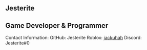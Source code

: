 ## Jesterite

## Game Developer & Programmer

Contact Information:
 GitHub: Jesterite
 Roblox: [jackuhah](https://www.roblox.com/users/617237907/profile)
 Discord: Jesterite#0

<!--
**Jesterite/Jesterite** is a ✨ _special_ ✨ repository because its `README.md` (this file) appears on your GitHub profile.

Here are some ideas to get you started:

- 🔭 I’m currently working on ...
- 🌱 I’m currently learning ...
- 👯 I’m looking to collaborate on ...
- 🤔 I’m looking for help with ...
- 💬 Ask me about ...
- 📫 How to reach me: ...
- 😄 Pronouns: ...
- ⚡ Fun fact: ...
-->
